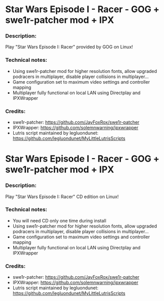 # Star Wars Episode I - Racer - GOG + swe1r-patcher mod + IPX
### Description:
Play "Star Wars Episode I: Racer" provided by GOG on Linux!
### Technical notes:
- Using swe1r-patcher mod for higher resolution fonts, allow upgraded podracers in multiplayer, disable player collisions in multiplayer...
- Game configuration set to maximum video settings and controller mapping
- Multiplayer fully functional on local LAN using Directplay and IPXWrapper
### Credits:
- swe1r-patcher: https://github.com/JayFoxRox/swe1r-patcher
- IPXWrapper: https://github.com/solemnwarning/ipxwrapper
- Lutris script maintained by legluondunet: https://github.com/legluondunet/MyLittleLutrisScripts


# Star Wars Episode I - Racer - GOG + swe1r-patcher mod + IPX
### Description:
Play "Star Wars Episode I: Racer" CD edition on Linux!
### Technical notes:
- You will need CD only one time during install
- Using swe1r-patcher mod for higher resolution fonts, allow upgraded podracers in multiplayer, disable player collisions in multiplayer...
- Game configuration set to maximum video settings and controller mapping
- Multiplayer fully functional on local LAN using Directplay and IPXWrapper
### Credits:
- swe1r-patcher: https://github.com/JayFoxRox/swe1r-patcher
- IPXWrapper: https://github.com/solemnwarning/ipxwrapper
- Lutris script maintained by legluondunet: https://github.com/legluondunet/MyLittleLutrisScripts

